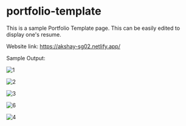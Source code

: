 # portfolio-template
This is a sample Portfolio Template page. This can be easily edited to display one's resume.

Website link: https://akshay-sg02.netlify.app/

Sample Output:

![1](https://user-images.githubusercontent.com/83088512/200533765-2044ba34-2719-4a79-b79a-1cc678ccb407.png)


![2](https://user-images.githubusercontent.com/83088512/200533820-7f041e67-0485-4b3d-bb6c-a24d33b168ba.png)


![3](https://user-images.githubusercontent.com/83088512/200533828-48a83dd1-d2f9-47a4-9382-93a32d2b9354.png)

![6](https://user-images.githubusercontent.com/83088512/200533874-a08439e3-aa2d-4eef-be45-24864a967b65.png)

![4](https://user-images.githubusercontent.com/83088512/200533860-82a076d8-a063-4f1a-8ecd-acf90b59dd57.png)

